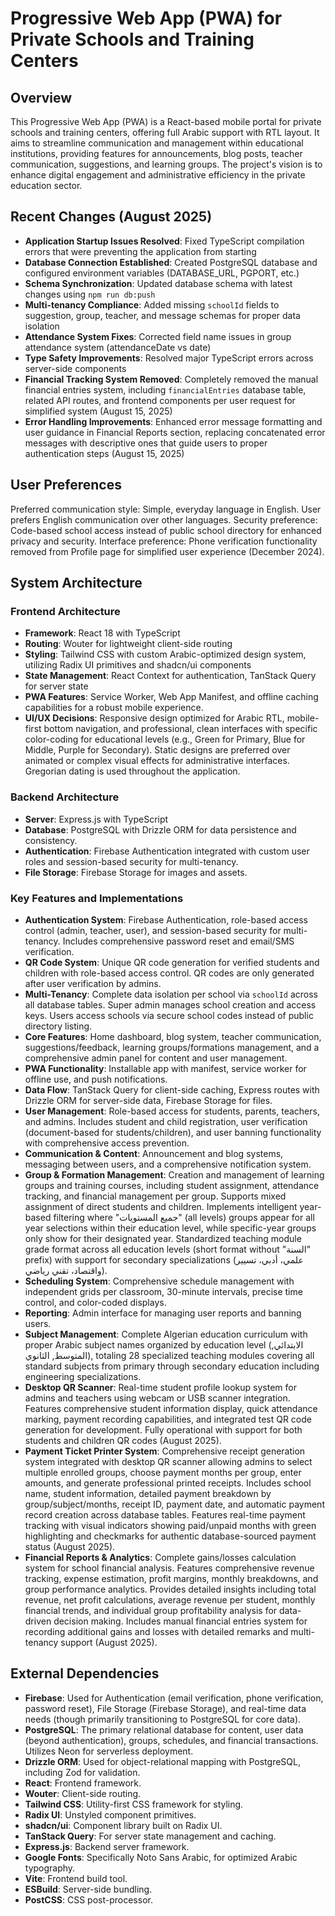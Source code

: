 # Progressive Web App (PWA) for Private Schools and Training Centers

## Overview
This Progressive Web App (PWA) is a React-based mobile portal for private schools and training centers, offering full Arabic support with RTL layout. It aims to streamline communication and management within educational institutions, providing features for announcements, blog posts, teacher communication, suggestions, and learning groups. The project's vision is to enhance digital engagement and administrative efficiency in the private education sector.

## Recent Changes (August 2025)
- **Application Startup Issues Resolved**: Fixed TypeScript compilation errors that were preventing the application from starting
- **Database Connection Established**: Created PostgreSQL database and configured environment variables (DATABASE_URL, PGPORT, etc.)
- **Schema Synchronization**: Updated database schema with latest changes using `npm run db:push`
- **Multi-tenancy Compliance**: Added missing `schoolId` fields to suggestion, group, teacher, and message schemas for proper data isolation
- **Attendance System Fixes**: Corrected field name issues in group attendance system (attendanceDate vs date)
- **Type Safety Improvements**: Resolved major TypeScript errors across server-side components
- **Financial Tracking System Removed**: Completely removed the manual financial entries system, including `financialEntries` database table, related API routes, and frontend components per user request for simplified system (August 15, 2025)
- **Error Handling Improvements**: Enhanced error message formatting and user guidance in Financial Reports section, replacing concatenated error messages with descriptive ones that guide users to proper authentication steps (August 15, 2025)

## User Preferences
Preferred communication style: Simple, everyday language in English. User prefers English communication over other languages.
Security preference: Code-based school access instead of public school directory for enhanced privacy and security.
Interface preference: Phone verification functionality removed from Profile page for simplified user experience (December 2024).

## System Architecture

### Frontend Architecture
- **Framework**: React 18 with TypeScript
- **Routing**: Wouter for lightweight client-side routing
- **Styling**: Tailwind CSS with custom Arabic-optimized design system, utilizing Radix UI primitives and shadcn/ui components
- **State Management**: React Context for authentication, TanStack Query for server state
- **PWA Features**: Service Worker, Web App Manifest, and offline caching capabilities for a robust mobile experience.
- **UI/UX Decisions**: Responsive design optimized for Arabic RTL, mobile-first bottom navigation, and professional, clean interfaces with specific color-coding for educational levels (e.g., Green for Primary, Blue for Middle, Purple for Secondary). Static designs are preferred over animated or complex visual effects for administrative interfaces. Gregorian dating is used throughout the application.

### Backend Architecture
- **Server**: Express.js with TypeScript
- **Database**: PostgreSQL with Drizzle ORM for data persistence and consistency.
- **Authentication**: Firebase Authentication integrated with custom user roles and session-based security for multi-tenancy.
- **File Storage**: Firebase Storage for images and assets.

### Key Features and Implementations
- **Authentication System**: Firebase Authentication, role-based access control (admin, teacher, user), and session-based security for multi-tenancy. Includes comprehensive password reset and email/SMS verification.
- **QR Code System**: Unique QR code generation for verified students and children with role-based access control. QR codes are only generated after user verification by admins.
- **Multi-Tenancy**: Complete data isolation per school via `schoolId` across all database tables. Super admin manages school creation and access keys. Users access schools via secure school codes instead of public directory listing.
- **Core Features**: Home dashboard, blog system, teacher communication, suggestions/feedback, learning groups/formations management, and a comprehensive admin panel for content and user management.
- **PWA Functionality**: Installable app with manifest, service worker for offline use, and push notifications.
- **Data Flow**: TanStack Query for client-side caching, Express routes with Drizzle ORM for server-side data, Firebase Storage for files.
- **User Management**: Role-based access for students, parents, teachers, and admins. Includes student and child registration, user verification (document-based for students/children), and user banning functionality with comprehensive access prevention.
- **Communication & Content**: Announcement and blog systems, messaging between users, and a comprehensive notification system.
- **Group & Formation Management**: Creation and management of learning groups and training courses, including student assignment, attendance tracking, and financial management per group. Supports mixed assignment of direct students and children. Implements intelligent year-based filtering where "جميع المستويات" (all levels) groups appear for all year selections within their education level, while specific-year groups only show for their designated year. Standardized teaching module grade format across all education levels (short format without "السنة" prefix) with support for secondary specializations (علمي، أدبي، تسيير واقتصاد، تقني رياضي).
- **Scheduling System**: Comprehensive schedule management with independent grids per classroom, 30-minute intervals, precise time control, and color-coded displays.
- **Reporting**: Admin interface for managing user reports and banning users.
- **Subject Management**: Complete Algerian education curriculum with proper Arabic subject names organized by education level (الابتدائي, المتوسط, الثانوي), totaling 28 specialized teaching modules covering all standard subjects from primary through secondary education including engineering specializations.
- **Desktop QR Scanner**: Real-time student profile lookup system for admins and teachers using webcam or USB scanner integration. Features comprehensive student information display, quick attendance marking, payment recording capabilities, and integrated test QR code generation for development. Fully operational with support for both students and children QR codes (August 2025).
- **Payment Ticket Printer System**: Comprehensive receipt generation system integrated with desktop QR scanner allowing admins to select multiple enrolled groups, choose payment months per group, enter amounts, and generate professional printed receipts. Includes school name, student information, detailed payment breakdown by group/subject/months, receipt ID, payment date, and automatic payment record creation across database tables. Features real-time payment tracking with visual indicators showing paid/unpaid months with green highlighting and checkmarks for authentic database-sourced payment status (August 2025).
- **Financial Reports & Analytics**: Complete gains/losses calculation system for school financial analysis. Features comprehensive revenue tracking, expense estimation, profit margins, monthly breakdowns, and group performance analytics. Provides detailed insights including total revenue, net profit calculations, average revenue per student, monthly financial trends, and individual group profitability analysis for data-driven decision making. Includes manual financial entries system for recording additional gains and losses with detailed remarks and multi-tenancy support (August 2025).

## External Dependencies

- **Firebase**: Used for Authentication (email verification, phone verification, password reset), File Storage (Firebase Storage), and real-time data needs (though primarily transitioning to PostgreSQL for core data).
- **PostgreSQL**: The primary relational database for content, user data (beyond authentication), groups, schedules, and financial transactions. Utilizes Neon for serverless deployment.
- **Drizzle ORM**: Used for object-relational mapping with PostgreSQL, including Zod for validation.
- **React**: Frontend framework.
- **Wouter**: Client-side routing.
- **Tailwind CSS**: Utility-first CSS framework for styling.
- **Radix UI**: Unstyled component primitives.
- **shadcn/ui**: Component library built on Radix UI.
- **TanStack Query**: For server state management and caching.
- **Express.js**: Backend server framework.
- **Google Fonts**: Specifically Noto Sans Arabic, for optimized Arabic typography.
- **Vite**: Frontend build tool.
- **ESBuild**: Server-side bundling.
- **PostCSS**: CSS post-processor.